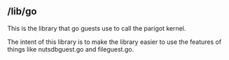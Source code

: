 ## /lib/go

This is the library that go guests use to call the parigot kernel.

The intent of this library is to make the library easier to use the
features of things like nutsdbguest.go and fileguest.go.
